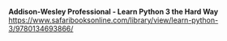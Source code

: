 **Addison-Wesley Professional - Learn Python 3 the Hard Way**
https://www.safaribooksonline.com/library/view/learn-python-3/9780134693866/
